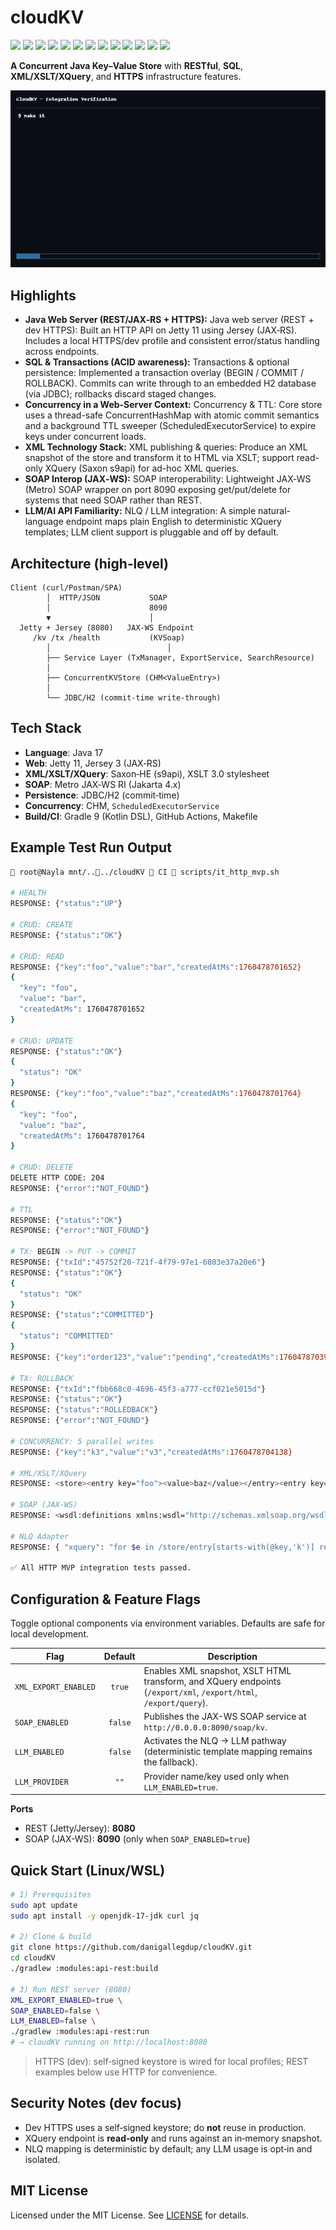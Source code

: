 # cloudKV

<p align="left">
  <img src="https://img.shields.io/badge/Java-17-red" />
  <img src="https://img.shields.io/badge/JAX--RS-Jersey%203-blue" />
  <img src="https://img.shields.io/badge/Server-Jetty%2011-ff69b4" />
  <img src="https://img.shields.io/badge/HTTP-1.1-informational" />
  <img src="https://img.shields.io/badge/HTTPS-dev%20keystore-success" />
  <img src="https://img.shields.io/badge/SQL-JDBC%20%7C%20H2-yellow" />
  <img src="https://img.shields.io/badge/XML-XSLT%203.0-brightgreen" />
  <img src="https://img.shields.io/badge/XQuery-s9api-brightgreen" />
  <img src="https://img.shields.io/badge/SOAP-JAX--WS%20(Metro)-blueviolet" />
  <img src="https://img.shields.io/badge/Build-Gradle%209%20(KTS)-blue" />
  <img src="https://img.shields.io/badge/Docs-ADRs%20%7C%20PlantUML-important" />
  <img src="https://img.shields.io/badge/CLI-curl%20%7C%20jq-green" />
  <img src="https://img.shields.io/badge/OS-Linux%20%7C%20WSL-black" />
</p>

**A Concurrent Java Key–Value Store** with **RESTful**, **SQL**, **XML/XSLT/XQuery**, and **HTTPS** infrastructure features.

![Verification GIF](./docs/MileStones/cloudkv_verification.gif)

## Highlights

* **Java Web Server (REST/JAX‑RS + HTTPS):** Java web server (REST + dev HTTPS): Built an HTTP API on Jetty 11 using Jersey (JAX‑RS). Includes a local HTTPS/dev profile and consistent error/status handling across endpoints.
* **SQL & Transactions (ACID awareness):** Transactions & optional persistence: Implemented a transaction overlay (BEGIN / COMMIT / ROLLBACK). Commits can write through to an embedded H2 database (via JDBC); rollbacks discard staged changes.
* **Concurrency in a Web‑Server Context:** Concurrency & TTL: Core store uses a thread-safe ConcurrentHashMap with atomic commit semantics and a background TTL sweeper (ScheduledExecutorService) to expire keys under concurrent loads.
* **XML Technology Stack:** XML publishing & queries: Produce an XML snapshot of the store and transform it to HTML via XSLT; support read-only XQuery (Saxon s9api) for ad-hoc XML queries.
* **SOAP Interop (JAX‑WS):** SOAP interoperability: Lightweight JAX‑WS (Metro) SOAP wrapper on port 8090 exposing get/put/delete for systems that need SOAP rather than REST.
* **LLM/AI API Familiarity:** NLQ / LLM integration: A simple natural-language endpoint maps plain English to deterministic XQuery templates; LLM client support is pluggable and off by default.

## Architecture (high‑level)

```
Client (curl/Postman/SPA)
        │  HTTP/JSON           SOAP
        │                      8090
        ▼                      │
  Jetty + Jersey (8080)   JAX‑WS Endpoint
     /kv /tx /health           (KVSoap)
        │                          │
        ├── Service Layer (TxManager, ExportService, SearchResource)
        │
        ├── ConcurrentKVStore (CHM<ValueEntry>)
        │
        └── JDBC/H2 (commit‑time write‑through)
```

## Tech Stack

* **Language**: Java 17
* **Web**: Jetty 11, Jersey 3 (JAX‑RS)
* **XML/XSLT/XQuery**: Saxon‑HE (s9api), XSLT 3.0 stylesheet
* **SOAP**: Metro JAX‑WS RI (Jakarta 4.x)
* **Persistence**: JDBC/H2 (commit‑time)
* **Concurrency**: CHM, `ScheduledExecutorService`
* **Build/CI**: Gradle 9 (Kotlin DSL), GitHub Actions, Makefile


## Example Test Run Output

```bash
 root@Nayla mnt/..../cloudKV  CI  scripts/it_http_mvp.sh

# HEALTH
RESPONSE: {"status":"UP"}

# CRUD: CREATE
RESPONSE: {"status":"OK"}

# CRUD: READ
RESPONSE: {"key":"foo","value":"bar","createdAtMs":1760478701652}
{
  "key": "foo",
  "value": "bar",
  "createdAtMs": 1760478701652
}

# CRUD: UPDATE
RESPONSE: {"status":"OK"}
{
  "status": "OK"
}
RESPONSE: {"key":"foo","value":"baz","createdAtMs":1760478701764}
{
  "key": "foo",
  "value": "baz",
  "createdAtMs": 1760478701764
}

# CRUD: DELETE
DELETE HTTP CODE: 204
RESPONSE: {"error":"NOT_FOUND"}

# TTL
RESPONSE: {"status":"OK"}
RESPONSE: {"error":"NOT_FOUND"}

# TX: BEGIN -> PUT -> COMMIT
RESPONSE: {"txId":"45752f20-721f-4f79-97e1-6803e37a20e6"}
RESPONSE: {"status":"OK"}
{
  "status": "OK"
}
RESPONSE: {"status":"COMMITTED"}
{
  "status": "COMMITTED"
}
RESPONSE: {"key":"order123","value":"pending","createdAtMs":1760478703974}

# TX: ROLLBACK
RESPONSE: {"txId":"fbb668c0-4696-45f3-a777-ccf021e5015d"}
RESPONSE: {"status":"OK"}
RESPONSE: {"status":"ROLLEDBACK"}
RESPONSE: {"error":"NOT_FOUND"}

# CONCURRENCY: 5 parallel writes
RESPONSE: {"key":"k3","value":"v3","createdAtMs":1760478704138}

# XML/XSLT/XQuery
RESPONSE: <store><entry key="foo"><value>baz</value></entry><entry key="k1"><value>v1</value></entry><entry key="k2"><value>v2</value></entry><entry key="k3"><value>v3</value></entry><entry key="k4"><value>v4</value></entry><entry key="k5"><value>v5</value></entry><entry key="order123"><value>pending</value></entry></store>

# SOAP (JAX-WS)
RESPONSE: <wsdl:definitions xmlns:wsdl="http://schemas.xmlsoap.org/wsdl/" xmlns:soap="http://schemas.xmlsoap.org/wsdl/soap/" xmlns:tns="http://api.modules.cloudkv/" xmlns:xsd="http://www.w3.org/2001/XMLSchema" name="KVService" targetNamespace="http://api.modules.cloudkv/"><wsdl:service name="KVService"><wsdl:port name="KVSoapPort" binding="tns:KVSoapBinding"><soap:address location="http://0.0.0.0:8090/soap/kv"/></wsdl:port></wsdl:service></wsdl:definitions>

# NLQ Adapter
RESPONSE: { "xquery": "for $e in /store/entry[starts-with(@key,'k')] return $e" }

✅ All HTTP MVP integration tests passed.
```

## Configuration & Feature Flags

Toggle optional components via environment variables. Defaults are safe for local development.

| Flag                 | Default | Description                                                                                                       |
| -- | :--: | -- |
| `XML_EXPORT_ENABLED` |  `true` | Enables XML snapshot, XSLT HTML transform, and XQuery endpoints (`/export/xml`, `/export/html`, `/export/query`). |
| `SOAP_ENABLED`       | `false` | Publishes the JAX-WS SOAP service at `http://0.0.0.0:8090/soap/kv`.                                               |
| `LLM_ENABLED`        | `false` | Activates the NLQ → LLM pathway (deterministic template mapping remains the fallback).                            |
| `LLM_PROVIDER`       |   `""`  | Provider name/key used only when `LLM_ENABLED=true`.                                                              |

**Ports**

* REST (Jetty/Jersey): **8080**
* SOAP (JAX-WS): **8090** (only when `SOAP_ENABLED=true`)


## Quick Start (Linux/WSL)

```bash
# 1) Prerequisites
sudo apt update
sudo apt install -y openjdk-17-jdk curl jq

# 2) Clone & build
git clone https://github.com/danigallegdup/cloudKV.git
cd cloudKV
./gradlew :modules:api-rest:build

# 3) Run REST server (8080)
XML_EXPORT_ENABLED=true \
SOAP_ENABLED=false \
LLM_ENABLED=false \
./gradlew :modules:api-rest:run
# → cloudKV running on http://localhost:8080
```

> HTTPS (dev): self‑signed keystore is wired for local profiles; REST examples below use HTTP for convenience.

## Security Notes (dev focus)
* Dev HTTPS uses a self‑signed keystore; do **not** reuse in production.
* XQuery endpoint is **read‑only** and runs against an in‑memory snapshot.
* NLQ mapping is deterministic by default; any LLM usage is opt‑in and isolated.

## MIT License

Licensed under the MIT License. See [LICENSE](LICENSE) for details.
